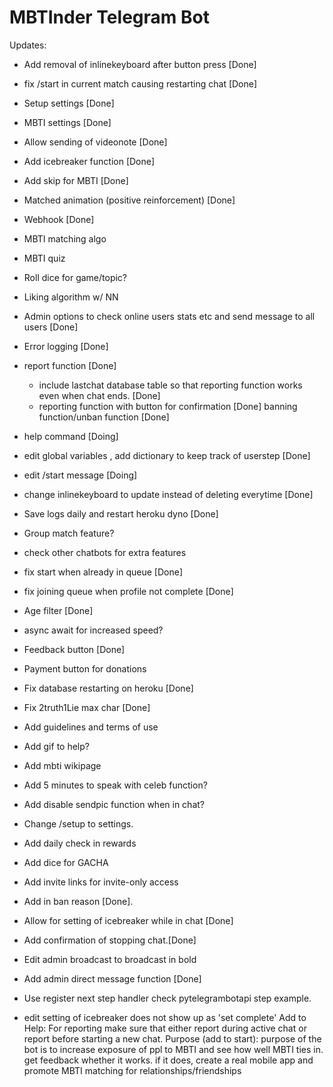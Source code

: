 # MBTInder Telegram Bot



Updates:
  
  - Add removal of inlinekeyboard after button press [Done]
  - fix /start in current match causing restarting chat [Done]
  - Setup settings [Done]
  - MBTI settings [Done]
  - Allow sending of videonote [Done]
  - Add icebreaker function [Done]
  - Add skip for MBTI [Done]
  - Matched animation (positive reinforcement) [Done]
  - Webhook [Done]
  - MBTI matching algo 
  - MBTI quiz 
  - Roll dice for game/topic?
  - Liking algorithm w/ NN
  - Admin options to check online users stats etc and send message to all users [Done]
  - Error logging [Done]
  - report function [Done]
	- include lastchat database table so that reporting function works even when chat ends. [Done]
	- reporting function with button for confirmation [Done]
	banning function/unban function [Done]
  - help command [Doing]
  - edit global variables , add dictionary to keep track of userstep [Done]
  - edit /start message [Doing]
  - change inlinekeyboard to update instead of deleting everytime [Done]
  - Save logs daily and restart heroku dyno [Done]
  - Group match feature?
  - check other chatbots for extra features
  - fix start when already in queue [Done]
  - fix joining queue when profile not complete [Done]
  - Age filter [Done]
  - async await for increased speed?
  - Feedback button [Done]
  - Payment button for donations
  - Fix database restarting on heroku [Done]
  - Fix 2truth1Lie max char [Done]
  - Add guidelines and terms of use
  - Add gif to help?
  - Add mbti wikipage
  - Add 5 minutes to speak with celeb function?
  - Add disable sendpic function when in chat?
  - Change /setup to settings.
  - Add daily check in rewards
  - Add dice for GACHA 
  - Add invite links for invite-only access
  - Add in ban reason [Done].
  - Allow for setting of icebreaker while in chat [Done]
  - Add confirmation of stopping chat.[Done]
  - Edit admin broadcast to broadcast in bold
  - Add admin direct message function [Done]
  - Use register next step handler check pytelegrambotapi step example.

- edit setting of icebreaker does not show up as 'set complete'
  Add to Help: For reporting make sure that either report during active chat or report before starting a new chat.
  Purpose (add to start): purpose of the bot is to increase exposure of ppl to MBTI and see how well MBTI ties in. get feedback whether it works. if it does, create a real mobile app and promote MBTI matching for relationships/friendships